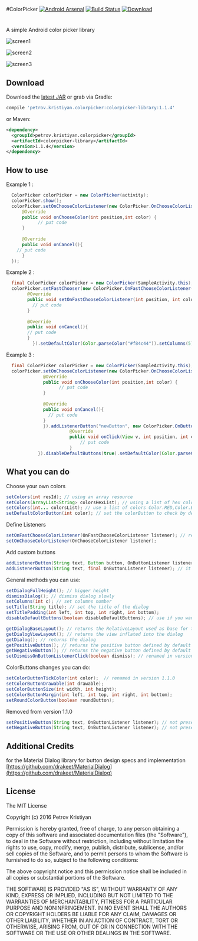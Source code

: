 #ColorPicker [![Android Arsenal](https://img.shields.io/badge/Android%20Arsenal-ColorPicker-green.svg?style=true)](https://android-arsenal.com/details/1/3121) [![Build Status](https://travis-ci.org/kristiyanP/colorpicker.svg?branch=master)](https://travis-ci.org/kristiyanP/colorpicker) [ ![Download](https://api.bintray.com/packages/petrovkristiyan/maven/petrov.kristiyan.colorpicker/images/download.svg) ]()

#
A simple Android color picker library

![screen1](https://raw.github.com/kristiyanP/colorpicker/master/screen1.png)

![screen2](https://raw.github.com/kristiyanP/colorpicker/master/screen2.png)

![screen3](https://raw.github.com/kristiyanP/colorpicker/master/screen3.png)

## Download ##

Download the [latest JAR](https://bintray.com/petrovkristiyan/maven/petrov.kristiyan.colorpicker/view) or grab via Gradle:

```groovy
compile 'petrov.kristiyan.colorpicker:colorpicker-library:1.1.4'
```
or Maven:

```xml
<dependency>
  <groupId>petrov.kristiyan.colorpicker</groupId>
  <artifactId>colorpicker-library</artifactId>
  <version>1.1.4</version>
</dependency>
```
## How to use ##

  Example 1 : 
```java
  ColorPicker colorPicker = new ColorPicker(activity);
  colorPicker.show();
  colorPicker.setOnChooseColorListener(new ColorPicker.OnChooseColorListener() {
      @Override
      public void onChooseColor(int position,int color) {
            // put code
      }
      
      @Override
      public void onCancel(){
	// put code
      }
  });
```  
  Example 2 : 
```java
  final ColorPicker colorPicker = new ColorPicker(SampleActivity.this);
  colorPicker.setFastChooser(new ColorPicker.OnFastChooseColorListener() {
		@Override
		public void setOnFastChooseColorListener(int position, int color) {
		  // put code
		}
	      
		@Override
		public void onCancel(){
		// put code
		}
	      }).setDefaultColor(Color.parseColor("#f84c44")).setColumns(5).show();
```
  Example 3 : 
```java
  final ColorPicker colorPicker = new ColorPicker(SampleActivity.this);
  colorPicker.setOnChooseColorListener(new ColorPicker.OnChooseColorListener() {
		      @Override
		      public void onChooseColor(int position,int color) {
		            // put code
		      }
		      
		      @Override
		      public void onCancel(){
		      	// put code
		      }
		      }).addListenerButton("newButton", new ColorPicker.OnButtonListener() {
                        @Override
                        public void onClick(View v, int position, int color) {
                            // put code
                        }
            }).disableDefaultButtons(true).setDefaultColor(Color.parseColor("#f84c44")).setColumns(5).setDialogFullHeight().show();
```


## What you can do ##

Choose your own colors

```java
setColors(int resId); // using an array resource
setColors(ArrayList<String> colorsHexList); // using a list of hex colors
setColors(int... colorsList); // use a list of colors Color.RED,Color.Black etc
setDefaultColorButton(int color); // set the colorButton to check by default
```


Define Listeners

```java
setOnFastChooseColorListener(OnFastChooseColorListener listener); // renamed in version 1.1.0
setOnChooseColorListener(OnChooseColorListener listener);
```


Add custom buttons

```java
addListenerButton(String text, Button button, OnButtonListener listener); // custom button
addListenerButton(String text, final OnButtonListener listener); // it will generate a button with default style
```


General methods you can use:

```java
setDialogFullHeight(); // bigger height
dismissDialog(); // dismiss dialog slowly
setColumns(int c); // set columns number
setTitle(String title); // set the title of the dialog
setTitlePadding(int left, int top, int right, int bottom);
disableDefaultButtons(boolean disableDefaultButtons); // use if you want to implement your own buttons

getDialogBaseLayout(); // returns the RelativeLayout used as base for the dialog
getDialogViewLayout(); // returns the view inflated into the dialog
getDialog(); // returns the dialog
getPositiveButton(); // returns the positive button defined by default
getNegativeButton(); // returns the negative button defined by default
setDismissOnButtonListenerClick(boolean dismiss); // renamed in version 1.1.0
```


ColorButtons changes you can do:

```java
setColorButtonTickColor(int color);  // renamed in version 1.1.0
setColorButtonDrawable(int drawable);
setColorButtonSize(int width, int height);
setColorButtonMargin(int left, int top, int right, int bottom);
setRoundColorButton(boolean roundButton);
```


Removed from version 1.1.0

```java
setPositiveButton(String text, OnButtonListener listener); // not present from version 1.1.0 
setNegativeButton(String text, OnButtonListener listener); // not present from version 1.1.0
```


## Additional Credits ##
for the Material Dialog library for button design specs and implementation
  [https://github.com/drakeet/MaterialDialog](https://github.com/drakeet/MaterialDialog)


## License ##

The MIT License

Copyright (c) 2016 Petrov Kristiyan

Permission is hereby granted, free of charge, to any person obtaining a copy
of this software and associated documentation files (the "Software"), to deal
in the Software without restriction, including without limitation the rights
to use, copy, modify, merge, publish, distribute, sublicense, and/or sell
copies of the Software, and to permit persons to whom the Software is
furnished to do so, subject to the following conditions:

The above copyright notice and this permission notice shall be included in
all copies or substantial portions of the Software.

THE SOFTWARE IS PROVIDED "AS IS", WITHOUT WARRANTY OF ANY KIND, EXPRESS OR
IMPLIED, INCLUDING BUT NOT LIMITED TO THE WARRANTIES OF MERCHANTABILITY,
FITNESS FOR A PARTICULAR PURPOSE AND NONINFRINGEMENT. IN NO EVENT SHALL THE
AUTHORS OR COPYRIGHT HOLDERS BE LIABLE FOR ANY CLAIM, DAMAGES OR OTHER
LIABILITY, WHETHER IN AN ACTION OF CONTRACT, TORT OR OTHERWISE, ARISING FROM,
OUT OF OR IN CONNECTION WITH THE SOFTWARE OR THE USE OR OTHER DEALINGS IN
THE SOFTWARE.
